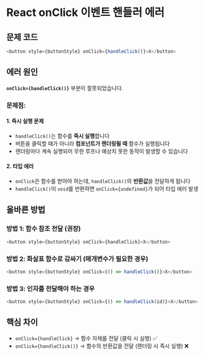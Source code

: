 # React onClick 이벤트 핸들러 에러

## 문제 코드
```typescript
<button style={buttonStyle} onClick={handleClick()}>X</button>
```

## 에러 원인

**`onClick={handleClick()}`** 부분이 잘못되었습니다.

### 문제점:

#### 1. 즉시 실행 문제
- `handleClick()`는 함수를 **즉시 실행**합니다
- 버튼을 클릭할 때가 아니라 **컴포넌트가 렌더링될 때** 함수가 실행됩니다
- 렌더링마다 계속 실행되어 무한 루프나 예상치 못한 동작이 발생할 수 있습니다

#### 2. 타입 에러
- `onClick`은 함수를 받아야 하는데, `handleClick()`의 **반환값**을 전달하게 됩니다
- `handleClick()`이 `void`를 반환하면 `onClick={undefined}`가 되어 타입 에러 발생

## 올바른 방법

### 방법 1: 함수 참조 전달 (권장)
```typescript
<button style={buttonStyle} onClick={handleClick}>X</button>
```

### 방법 2: 화살표 함수로 감싸기 (매개변수가 필요한 경우)
```typescript
<button style={buttonStyle} onClick={() => handleClick()}>X</button>
```

### 방법 3: 인자를 전달해야 하는 경우
```typescript
<button style={buttonStyle} onClick={() => handleClick(id)}>X</button>
```

## 핵심 차이

- `onClick={handleClick}` → 함수 자체를 전달 (클릭 시 실행) ✅
- `onClick={handleClick()}` → 함수의 반환값을 전달 (렌더링 시 즉시 실행) ❌
